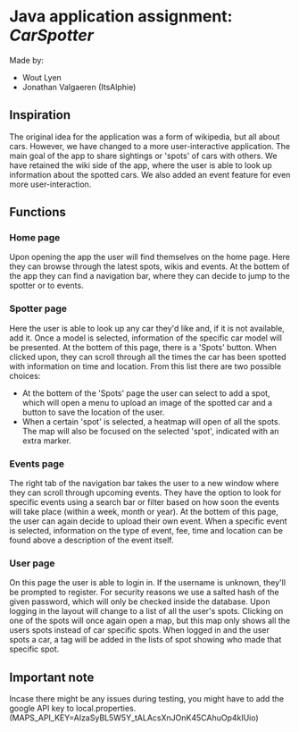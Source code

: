 # Java application assignment: *CarSpotter*
Made by:
* Wout Lyen
* Jonathan Valgaeren (ItsAlphie)
## Inspiration
The original idea for the application was a form of wikipedia, but all about cars. However, we have changed to a more user-interactive application. The main goal of the app to share sightings or 'spots' of cars with others. We have retained the wiki side of the app, where the user is able to look up information about the spotted cars. We also added an event feature for even more user-interaction.
## Functions
### Home page
Upon opening the app the user will find themselves on the home page. Here they can browse through the latest spots, wikis and events. At the bottem of the app they can find a navigation bar, where they can decide to jump to the spotter or to events.
### Spotter page
Here the user is able to look up any car they'd like and, if it is not available, add it. Once a model is selected, information of the specific car model will be presented. At the bottem of this page, there is a 'Spots' button. When clicked upon, they can scroll through all the times the car has been spotted with information on time and location. From this list there are two possible choices:
* At the bottem of the 'Spots' page the user can select to add a spot, which will open a menu to upload an image of the spotted car and a button to save the location of the user.
* When a certain 'spot' is selected, a heatmap will open of all the spots. The map will also be focused on the selected 'spot', indicated with an extra marker.
### Events page
The right tab of the navigation bar takes the user to a new window where they can scroll through upcoming events. They have the option to look for specific events using a search bar or filter based on how soon the events will take place (within a week, month or year). At the bottem of this page, the user can again decide to upload their own event.
When a specific event is selected, information on the type of event, fee, time and location can be found above a description of the event itself.
### User page
On this page the user is able to login in. If the username is unknown, they'll be prompted to register. For security reasons we use a salted hash of the given password, which will only be checked inside the database.
Upon logging in the layout will change to a list of all the user's spots. Clicking on one of the spots will once again open a map, but this map only shows all the users spots instead of car specific spots.
When logged in and the user spots a car, a tag will be added in the lists of spot showing who made that specific spot.

## Important note
Incase there might be any issues during testing, you might have to add the google API key to local.properties. (MAPS_API_KEY=AIzaSyBL5W5Y_tALAcsXnJOnK45CAhuOp4kIUio)
